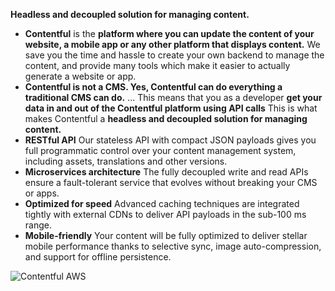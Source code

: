 **Headless and decoupled solution for managing content.**
* **Contentful** is the **platform where you can update the content of your website, a mobile app or any other platform that displays content.** We save you the time and hassle to create your own backend to manage the content, and provide many tools which make it easier to actually generate a website or app.
* **Contentful is not a CMS. Yes, Contentful can do everything a traditional CMS can do.** ... This means that you as a developer **get your data in and out of the Contentful platform using API calls** This is what makes Contentful a **headless and decoupled solution for managing content.**
* **RESTful API** Our stateless API with compact JSON payloads gives you full programmatic control over your content management system, including assets, translations and other versions.
* **Microservices architecture** The fully decoupled write and read APIs ensure a fault-tolerant service that evolves without breaking your CMS or apps.
* **Optimized for speed** Advanced caching techniques are integrated tightly with external CDNs to deliver API payloads in the sub-100 ms range.
* **Mobile-friendly** Your content will be fully optimized to deliver stellar mobile performance thanks to selective sync, image auto-compression, and support for offline persistence.

![Contentful AWS](https://images.ctfassets.net/fo9twyrwpveg/3VUANmWebtwq53xkzLv2Qd/653937ec5f26af39b652567673d19ca7/Contentful-Architecture.png)
